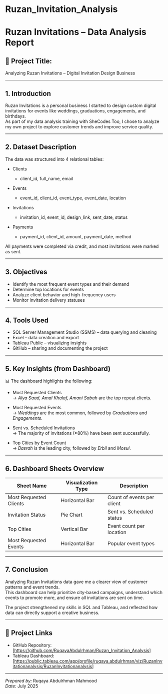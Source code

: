 # Ruzan_Invitation_Analysis

#  Ruzan Invitations – Data Analysis Report

## 📌 Project Title:
Analyzing Ruzan Invitations – Digital Invitation Design Business

---

## 1. Introduction

Ruzan Invitations is a personal business I started to design custom digital invitations for events like weddings, graduations, engagements, and birthdays.  
As part of my data analysis training with SheCodes Too, I chose to analyze my own project to explore customer trends and improve service quality.

---

## 2. Dataset Description

The data was structured into 4 relational tables:

- Clients  
  - client_id, full_name, email

- Events  
  - event_id, client_id, event_type, event_date, location

- Invitations  
  - invitation_id, event_id, design_link, sent_date, status

- Payments  
  - payment_id, client_id, amount, payment_date, method

All payments were completed via credit, and most invitations were marked as sent.

---

## 3. Objectives

- Identify the most frequent event types and their demand  
- Determine top locations for events  
- Analyze client behavior and high-frequency users  
- Monitor invitation delivery statuses  

---

## 4. Tools Used

- SQL Server Management Studio (SSMS) – data querying and cleaning  
- Excel – data creation and export  
- Tableau Public – visualizing insights  
- GitHub – sharing and documenting the project

---

## 5. Key Insights (from Dashboard)

📊 The dashboard highlights the following:

- Most Requested Clients  
  → *Alya Saad, Amal Khalaf, Amani Sabah* are the top repeat clients.

- Most Requested Events  
  → *Weddings* are the most common, followed by *Graduations* and *Engagements*.

- Sent vs. Scheduled Invitations  
  → The majority of invitations (≈80%) have been sent successfully.

- Top Cities by Event Count  
  → *Basrah* is the leading city, followed by *Erbil* and *Mosul*.

---

## 6. Dashboard Sheets Overview

| Sheet Name                | Visualization Type | Description |
|---------------------------|--------------------|-------------|
| Most Requested Clients    | Horizontal Bar     | Count of events per client |
| Invitation Status         | Pie Chart          | Sent vs. Scheduled status |
| Top Cities                | Vertical Bar       | Event count per location |
| Most Requested Events     | Horizontal Bar     | Popular event types |

---

## 7. Conclusion

Analyzing Ruzan Invitations data gave me a clearer view of customer patterns and event trends.  
This dashboard can help prioritize city-based campaigns, understand which events to promote more, and ensure all invitations are sent on time.  

The project strengthened my skills in SQL and Tableau, and reflected how data can directly support a creative business.

---

## 📎 Project Links

- GitHub Repository: [https://github.com/RuqayaAbdulrhman/Ruzan_Invitation_Analysis]  
- Tableau Dashboard: [https://public.tableau.com/app/profile/ruqaya.abdulrhman/viz/RuzanInvitationanalysis/RuzanInvitationanalysis]

---

*Prepared by:* Ruqaya Abdulrhman Mahmood  
*Date:* July 2025
